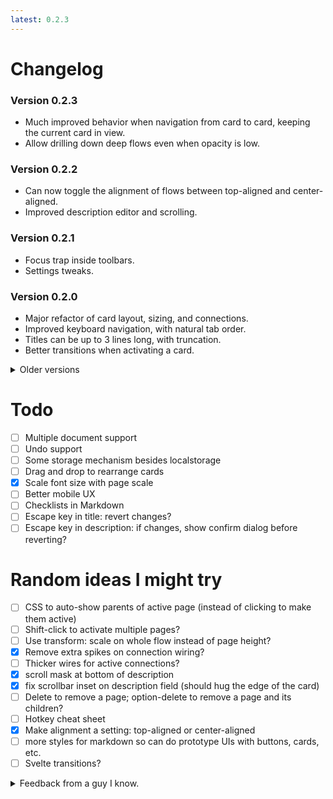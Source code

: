 ```yaml
---
latest: 0.2.3
---
```


<script>
	import './changelog.less';
</script>

# Changelog

### Version 0.2.3

- Much improved behavior when navigation from card to card, keeping the current card in view.
- Allow drilling down deep flows even when opacity is low.

### Version 0.2.2

- Can now toggle the alignment of flows between top-aligned and center-aligned.
- Improved description editor and scrolling.

### Version 0.2.1

- Focus trap inside toolbars.
- Settings tweaks.

### Version 0.2.0

- Major refactor of card layout, sizing, and connections.
- Improved keyboard navigation, with natural tab order.
- Titles can be up to 3 lines long, with truncation.
- Better transitions when activating a card.

<details>
	<summary>Older versions</summary>

### Version 0.1.14

- Settings UI improvements.

### Version 0.1.13

- Renamed Opacity setting to Visibility.
- Hide connections and show connection summary when Visibility is 0.
- Improved UX when adding an empty page above the current page.

### Version 0.1.12

- Align cards to top, with better wire connections.
- Hide deep children when opacity is 0.
- Improved keyboard navigation and focus handling.
- Fixed some data issues.
- Improved tutorial flow.

### Version 0.1.11

- Added shift+left/right to move cards left and right in the flow.
- Added option+right to move a card down with a new empty parent.
- Added option+left to move a card left, replacing its parent, if empty.
- Added new root page to support multiple flows in the same document.
- Bug fixes for orphaned pages.

### Version 0.1.10

- Added shift+up/down arrow keys to reorder cards.

### Version 0.1.9

- Improved hotkeys for activating cards and editing descriptions
- Added tutorial flow as default document

### Version 0.1.8

- Save settings in localstorage
- Moved global styles to components

### Version 0.1.7

- Added aspect ratio toggle
- Better focus outlines on title and description

### Version 0.1.6

- Got markdown working in description editor
- Layout improvements

### Version 0.1.5

- Prevent keystrokes in description from bubbling up to page card
- Keep page outlines when focus is within page
- Fixed reset button so it doesn't require a reload
- Rearranged tools

### Version 0.1.4

- Add slider for active page scale
- Better transitions when activating a page

### Version 0.1.3

- Add slider for child page opacity

### Version 0.1.2

- Activate new page after creation
- Better focus outlines
- Removed some extraneous connection wiring

### Version 0.1.1

- Better transitions when activating a page
- Added 'Add sibling' placeholder below active page

### Version 0.1.0

- Keep siblings visible when activating a page
- Cleaned up store helpers

</details>

# Todo

- [ ] Multiple document support
- [ ] Undo support
- [ ] Some storage mechanism besides localstorage
- [ ] Drag and drop to rearrange cards
- [x] Scale font size with page scale
- [ ] Better mobile UX
- [ ] Checklists in Markdown
- [ ] Escape key in title: revert changes?
- [ ] Escape key in description: if changes, show confirm dialog before reverting?

# Random ideas I might try

- [ ] CSS to auto-show parents of active page (instead of clicking to make them active)
- [ ] Shift-click to activate multiple pages?
- [ ] Use transform: scale on whole flow instead of page height?
- [x] Remove extra spikes on connection wiring?
- [ ] Thicker wires for active connections?
- [x] scroll mask at bottom of description
- [x] fix scrollbar inset on description field (should hug the edge of the card)
- [ ] Delete to remove a page; option-delete to remove a page and its children?
- [ ] Hotkey cheat sheet
- [x] Make alignment a setting: top-aligned or center-aligned
- [ ] more styles for markdown so can do prototype UIs with buttons, cards, etc.
- [ ] Svelte transitions?

<details>
	<summary>Feedback from a guy I know.</summary>

- [x] Triangular bullets communicate possible accordion element. I had to click to make sure.
- [x] Firefox bug: Child cards show as some attached to the parent card, while others float detached. (:has bug)
- [x] When I saw "When you're ready, delete this card and create a new flow below." I thought "I'm ready to start, but I don't know how to delete yet!" Only after I started carding through did I realize that that instruction was intended to be followed after all the others.
- [ ] Often when editing I want to undo so I hit Esc rather than Enter. I'm used to that behavior. But Esc and Enter both save.
- [ ] Related: It is pretty neat that Cmd-Z does undo even after you've left the text field and returned to it!
- [ ] But it is sad I can't undo a card/branch deletion.
- [-] I would expect to be able to Tab an unexpanded card, but that has no effect
- [x] "Are you sure you want to remove this page and all of its connections?" shouldn't that be "card"?
- [x] Backspace works, but not Delete (Firefox?)
- [x] Overall I think the keyboard shortcuts are pretty intuitive.

</details>
